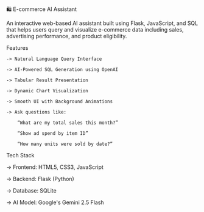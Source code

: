 🛍️ E-commerce AI Assistant

An interactive web-based AI assistant built using Flask, JavaScript, and SQL that helps users query and visualize e-commerce data including sales, advertising performance, and product eligibility.

Features

    -> Natural Language Query Interface

    -> AI-Powered SQL Generation using OpenAI

    -> Tabular Result Presentation

    -> Dynamic Chart Visualization

    -> Smooth UI with Background Animations

    -> Ask questions like:

        “What are my total sales this month?”

        “Show ad spend by item ID”

        “How many units were sold by date?”

Tech Stack

   -> Frontend: HTML5, CSS3, JavaScript

   -> Backend: Flask (Python)

   -> Database: SQLite

   -> AI Model: Google's Gemini 2.5 Flash
